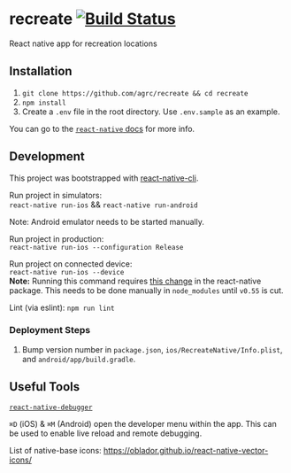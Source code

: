 # recreate [![Build Status](https://travis-ci.org/agrc/recreate.svg?branch=master)](https://travis-ci.org/agrc/recreate)
React native app for recreation locations

## Installation
1. `git clone https://github.com/agrc/recreate && cd recreate`
1. `npm install`
1. Create a `.env` file in the root directory. Use `.env.sample` as an example.

You can go to the [`react-native` docs](http://facebook.github.io/react-native/docs/getting-started.html) for more info.

## Development
This project was bootstrapped with [react-native-cli](https://github.com/facebook/react-native).

Run project in simulators:  
`react-native run-ios` && `react-native run-android`

Note: Android emulator needs to be started manually.

Run project in production:  
`react-native run-ios --configuration Release`

Run project on connected device:  
`react-native run-ios --device`  
**Note:** Running this command requires [this change](https://github.com/facebook/react-native/pull/17983/files) in the react-native package. This needs to be done manually in `node_modules` until `v0.55` is cut.

Lint (via eslint):
`npm run lint`  

### Deployment Steps
1. Bump version number in `package.json`, `ios/RecreateNative/Info.plist`, and `android/app/build.gradle`.

## Useful Tools
[`react-native-debugger`](https://github.com/jhen0409/react-native-debugger)

`⌘D` (iOS) & `⌘M` (Android) open the developer menu within the app. This can be used to enable live reload and remote debugging.

List of native-base icons: https://oblador.github.io/react-native-vector-icons/
